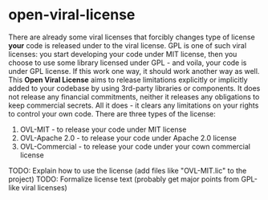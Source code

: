 # open-viral-license
There are already some viral licenses that forcibly changes type of license **your** code is released under to the viral license. GPL is one of such viral licenses: you start developing your code under MIT license, then you choose to use some library licensed under GPL - and voila, your code is under GPL license.
If this work one way, it should work another way as well.
This **Open Viral License** aims to release limitations explicitly or implicitly added to your codebase by using 3rd-party libraries or components.
It does not release any financial commitments, neither it releases any obligations to keep commercial secrets. All it does - it clears any limitations on your rights to control your own code.
There are three types of the license:
1. OVL-MIT - to release your code under MIT license
3. OVL-Apache 2.0 - to release your code under Apache 2.0 license
4. OVL-Commercial - to release your code under your cown commercial license

TODO: Explain how to use the license (add files like "OVL-MIT.lic" to the project)
TODO: Formalize license text (probably get major points from GPL-like viral licenses)
